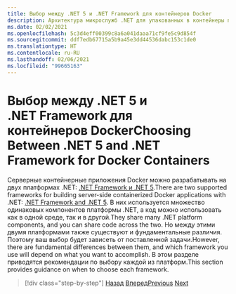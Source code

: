```yaml
---
title: Выбор между .NET 5 и .NET Framework для контейнеров Docker
description: Архитектура микрослужб .NET для упакованных в контейнеры приложений .NET | Выбор между .NET 5 и .NET Framework для контейнеров Docker
ms.date: 02/02/2021
ms.openlocfilehash: 5c3d4eff00399c8a6a041daaa71cf9fe5c9d854f
ms.sourcegitcommit: ddf7edb67715a5b9a45e3dd44536dabc153c1de0
ms.translationtype: HT
ms.contentlocale: ru-RU
ms.lasthandoff: 02/06/2021
ms.locfileid: "99665163"
---
```

# <a name="choosing-between-net-5-and-net-framework-for-docker-containers"></a><span data-ttu-id="0e4b1-103">Выбор между .NET 5 и .NET Framework для контейнеров Docker</span><span class="sxs-lookup"><span data-stu-id="0e4b1-103">Choosing Between .NET 5 and .NET Framework for Docker Containers</span></span>

<span data-ttu-id="0e4b1-104">Серверные контейнерные приложения Docker можно разрабатывать на двух платформах .NET: [.NET Framework и .NET 5](https://dotnet.microsoft.com/download).</span><span class="sxs-lookup"><span data-stu-id="0e4b1-104">There are two supported frameworks for building server-side containerized Docker applications with .NET: [.NET Framework and .NET 5](https://dotnet.microsoft.com/download).</span></span> <span data-ttu-id="0e4b1-105">В них используется множество одинаковых компонентов платформы .NET, а код можно использовать как в одной среде, так и в другой.</span><span class="sxs-lookup"><span data-stu-id="0e4b1-105">They share many .NET platform components, and you can share code across the two.</span></span> <span data-ttu-id="0e4b1-106">Но между этими двумя платформами также существуют и фундаментальные различия. Поэтому ваш выбор будет зависеть от поставленной задачи.</span><span class="sxs-lookup"><span data-stu-id="0e4b1-106">However, there are fundamental differences between them, and which framework you use will depend on what you want to accomplish.</span></span> <span data-ttu-id="0e4b1-107">В этом разделе приводятся рекомендации по выбору каждой из платформ.</span><span class="sxs-lookup"><span data-stu-id="0e4b1-107">This section provides guidance on when to choose each framework.</span></span>

>[!div class="step-by-step"]
><span data-ttu-id="0e4b1-108">[Назад](../container-docker-introduction/docker-containers-images-registries.md)
>[Вперед](general-guidance.md)</span><span class="sxs-lookup"><span data-stu-id="0e4b1-108">[Previous](../container-docker-introduction/docker-containers-images-registries.md)
[Next](general-guidance.md)</span></span>
